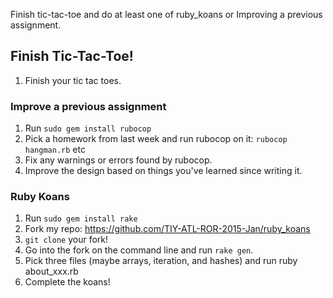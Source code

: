 Finish tic-tac-toe and do at least one of
ruby_koans or Improving a previous assignment.

## Finish Tic-Tac-Toe!

1. Finish your tic tac toes.



### Improve a previous assignment

1. Run `sudo gem install rubocop`
2. Pick a homework from last week and run rubocop on it: `rubocop hangman.rb` etc
3. Fix any warnings or errors found by rubocop.
4. Improve the design based on things you've learned since writing it.

### Ruby Koans

1. Run `sudo gem install rake`
2. Fork my repo: https://github.com/TIY-ATL-ROR-2015-Jan/ruby_koans
3. `git clone` your fork!
4. Go into the fork on the command line and run `rake gen`.
5. Pick three files (maybe arrays, iteration, and hashes) and run ruby about_xxx.rb
6. Complete the koans!
